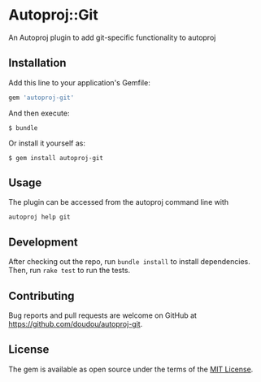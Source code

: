 # Autoproj::Git

An Autoproj plugin to add git-specific functionality to autoproj

## Installation

Add this line to your application's Gemfile:

```ruby
gem 'autoproj-git'
```

And then execute:

    $ bundle

Or install it yourself as:

    $ gem install autoproj-git

## Usage

The plugin can be accessed from the autoproj command line with

~~~
autoproj help git
~~~

## Development

After checking out the repo, run `bundle install` to install dependencies. Then, run `rake test` to run the tests.

## Contributing

Bug reports and pull requests are welcome on GitHub at https://github.com/doudou/autoproj-git.

## License

The gem is available as open source under the terms of the [MIT License](http://opensource.org/licenses/MIT).

